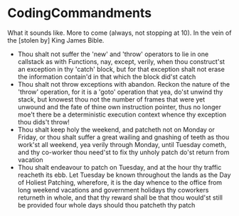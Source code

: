 # CodingCommandments
What it sounds like. More to come (always, not stopping at 10). In the vein of the [stolen by] King James Bible.

* Thou shalt not suffer the 'new' and 'throw' operators to lie in one callstack as with Functions, nay, except, verily, when thou construct'st an exception in thy 'catch' block, but for that exception shalt not erase the information contain'd in that which the block did'st catch
* Thou shalt not throw exceptions with abandon. Reckon the nature of the 'throw' operation, for it is a 'goto' operation that yea, do'st unwind thy stack, but knowest thou not the number of frames that were yet unwound and the fate of thine own instruction pointer, thus no longer moe't there be a deterministic execution context whence thy exception thou dids't throw!
* Thou shalt keep holy the weekend, and patcheth not on Monday or Friday, or thou shalt suffer a great wailing and gnashing of teeth as thou work'st all weekend, yea verily through Monday, until Tuesday cometh, and thy co-worker thou need'st to fix thy unholy patch do'st return from vacation
* Thou shalt endeavour to patch on Tuesday, and at the hour thy traffic reacheth its ebb. Let Tuesday be known throughout the lands as the Day of Holiest Patching, wherefore, it is the day whence to the office from long weekend vacations and government holidays thy coworkers returneth in whole, and that thy reward shall be that thou would'st still be provided four whole days should thou patcheth thy patch
